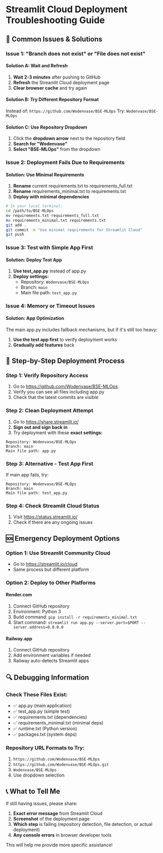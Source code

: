 # Streamlit Cloud Deployment Troubleshooting Guide

## 🚨 Common Issues & Solutions

### Issue 1: "Branch does not exist" or "File does not exist"

#### Solution A: Wait and Refresh
1. **Wait 2-3 minutes** after pushing to GitHub
2. **Refresh** the Streamlit Cloud deployment page
3. **Clear browser cache** and try again

#### Solution B: Try Different Repository Format
Instead of: `https://github.com/Wodenvase/BSE-MLOps`
Try: `Wodenvase/BSE-MLOps`

#### Solution C: Use Repository Dropdown
1. Click the **dropdown arrow** next to the repository field
2. **Search for "Wodenvase"**
3. **Select "BSE-MLOps"** from the dropdown

### Issue 2: Deployment Fails Due to Requirements

#### Solution: Use Minimal Requirements
1. **Rename** current requirements.txt to requirements_full.txt
2. **Rename** requirements_minimal.txt to requirements.txt
3. **Deploy with minimal dependencies**

```bash
# In your local terminal:
cd /path/to/BSE-MLOps
mv requirements.txt requirements_full.txt
mv requirements_minimal.txt requirements.txt
git add .
git commit -m "Use minimal requirements for Streamlit Cloud"
git push
```

### Issue 3: Test with Simple App First

#### Solution: Deploy Test App
1. **Use test_app.py** instead of app.py
2. **Deploy settings:**
   - Repository: `Wodenvase/BSE-MLOps`
   - Branch: `main`
   - Main file path: `test_app.py`

### Issue 4: Memory or Timeout Issues

#### Solution: App Optimization
The main app.py includes fallback mechanisms, but if it's still too heavy:
1. **Use the test app first** to verify deployment works
2. **Gradually add features** back

## 🔧 Step-by-Step Deployment Process

### Step 1: Verify Repository Access
1. Go to https://github.com/Wodenvase/BSE-MLOps
2. Verify you can see all files including app.py
3. Check that the latest commits are visible

### Step 2: Clean Deployment Attempt
1. Go to https://share.streamlit.io/
2. **Sign out and sign back in**
3. Try deployment with these **exact settings:**

```
Repository: Wodenvase/BSE-MLOps
Branch: main
Main file path: app.py
```

### Step 3: Alternative - Test App First
If main app fails, try:
```
Repository: Wodenvase/BSE-MLOps
Branch: main
Main file path: test_app.py
```

### Step 4: Check Streamlit Cloud Status
1. Visit https://status.streamlit.io/
2. Check if there are any ongoing issues

## 🆘 Emergency Deployment Options

### Option 1: Use Streamlit Community Cloud
- Go to https://streamlit.io/cloud
- Same process but different platform

### Option 2: Deploy to Other Platforms

#### Render.com
1. Connect GitHub repository
2. Environment: Python 3
3. Build command: `pip install -r requirements_minimal.txt`
4. Start command: `streamlit run app.py --server.port=$PORT --server.address=0.0.0.0`

#### Railway.app
1. Connect GitHub repository  
2. Add environment variables if needed
3. Railway auto-detects Streamlit apps

## 🔍 Debugging Information

### Check These Files Exist:
- ✅ app.py (main application)
- ✅ test_app.py (simple test)
- ✅ requirements.txt (dependencies)
- ✅ requirements_minimal.txt (minimal deps)
- ✅ runtime.txt (Python version)
- ✅ packages.txt (system deps)

### Repository URL Formats to Try:
1. `https://github.com/Wodenvase/BSE-MLOps`
2. `https://github.com/Wodenvase/BSE-MLOps.git`
3. `Wodenvase/BSE-MLOps`
4. Use dropdown selection

## 📞 What to Tell Me

If still having issues, please share:
1. **Exact error message** from Streamlit Cloud
2. **Screenshot** of the deployment page
3. **Which step** is failing (repository detection, file detection, or actual deployment)
4. **Any console errors** in browser developer tools

This will help me provide more specific assistance!
